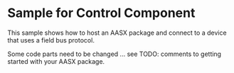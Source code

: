 
# Sample for Control Component

This sample shows how to host an AASX package and connect to a device that uses a field bus protocol.

Some code parts need to be changed ... see TODO: comments to getting started with your AASX package.

